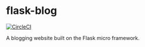 # flask-blog

[![CircleCI](https://circleci.com/gh/ayealexadams/flask-blog/tree/master.svg?style=svg)](https://circleci.com/gh/ayealexadams/flask-blog/tree/master)

A blogging website built on the Flask micro framework.
